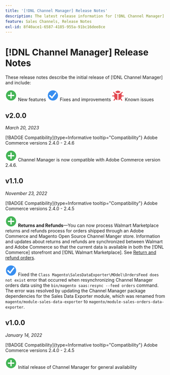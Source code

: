 ```yaml
---
title: '[!DNL Channel Manager] Release Notes'
description: The latest release information for [!DNL Channel Manager] from Adobe Commerce.
feature: Sales Channels, Release Notes
exl-id: 8f40ace1-6587-4185-955a-91bc16dee8ce
---
```

# [!DNL Channel Manager] Release Notes

These release notes describe the initial release of [!DNL Channel Manager] and include:

![New](../assets/new.svg) New features
![Fixed issue](../assets/fix.svg) Fixes and improvements
![Known issue](../assets/bug.svg) Known issues


## v2.0.0

 *March 20, 2023*

[!BADGE Compatibility]{type=Informative tooltip="Compatibility"} Adobe Commerce versions 2.4.0 - 2.4.6

![New](../assets/new.svg)<!--CHAN-5893--> Channel Manager is now compatible with Adobe Commerce version 2.4.6.

## v1.1.0

 *November 23, 2022*

[!BADGE Compatibility]{type=Informative tooltip="Compatibility"} Adobe Commerce versions 2.4.0 - 2.4.5

![New](../assets/new.svg)<!--CHAN-5204--> **Returns and Refunds**—You can now process Walmart Marketplace returns and refunds process for orders shipped through an Adobe Commerce and Magento Open Source Channel Manger store. Information and updates about returns and refunds are synchronized between Walmart and Adobe Commerce so that the current data is available in both the [!DNL Commerce] storefront and [!DNL Walmart Marketplace]. See [Return and refund orders](return-refund-orders.md).

![Fixed](../assets/fix.svg)<!--CHAN-5661--> Fixed the `Class Magento\SalesDataExporter\MOdel\OrdersFeed does not exist` error that occurred when resynchronizing Channel Manager orders data using the `bin/magento saas:resync --feed orders` command. The error was resolved by updating the Channel Manager package dependencies for the Sales Data Exporter module, which was renamed from `magento/module-sales-data-exporter` to `magento/module-sales-orders-data-exporter`.

## v1.0.0

*January 14, 2022*

[!BADGE Compatibility]{type=Informative tooltip="Compatibility"} Adobe Commerce versions 2.4.0 - 2.4.5

![New](../assets/new.svg) Initial release of Channel Manager for general availability

